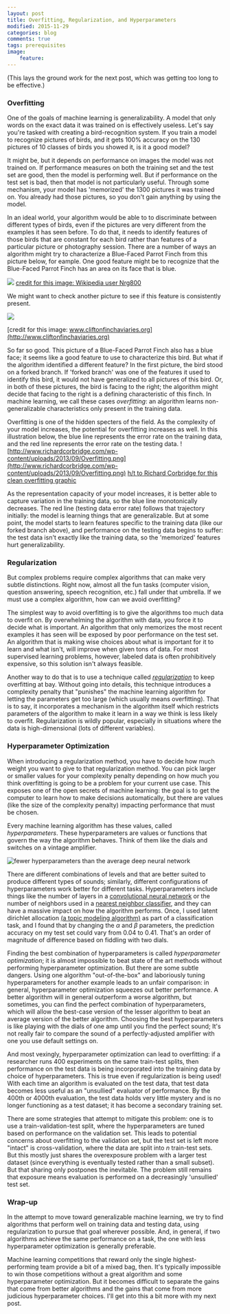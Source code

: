 ```yaml
---
layout: post
title: Overfitting, Regularization, and Hyperparameters
modified: 2015-11-29
categories: blog
comments: true
tags: prerequisites
image:
    feature:
---
```


(This lays the ground work for the next post, which was getting too long to be effective.)

### Overfitting

One of the goals of machine learning is generalizability. A model that only words on the exact data it was trained on is effectively useless. Let's say you're tasked with creating a bird-recognition system. If you train a model to recognize pictures of birds, and it gets 100% accuracy on the 130 pictures of 10 classes of birds you showed it, is it a good model?

It might be, but it depends on performance on images the model was not trained on. If performance measures on both the training set and the test set are good, then the model is performing well. But if performance on the test set is bad, then that model is not particularly useful. Through some mechanism, your model has 'memorized' the 1300 pictures it was trained on. You already had those pictures, so you don't gain anything by using the model.

In an ideal world, your algorithm would be able to to discriminate between different types of birds, even if the pictures are very different from the examples it has seen before. To do that, it needs to identify features of those birds that are constant for each bird rather than features of a particular picture or photography session. There are a number of ways an algorithm might try to characterize a Blue-Faced Parrot Finch from this picture below, for eample. One good feature might be to recognize that the Blue-Faced Parrot Finch has an area on its face that is blue.

![](https://upload.wikimedia.org/wikipedia/commons/thumb/9/9e/Blue-faced_Parrotfinch.jpg/1024px-Blue-faced_Parrotfinch.jpg)
[credit for this image: Wikipedia user Nrg800](https://upload.wikimedia.org/wikipedia/commons/thumb/9/9e/Blue-faced_Parrotfinch.jpg/1024px-Blue-faced_Parrotfinch.jpg)

We might want to check another picture to see if this feature is consistently present.

![](http://www.cliftonfinchaviaries.org/fsa/blue/bf9.JPG)

[credit for this image:  www.cliftonfinchaviaries.org](http://www.cliftonfinchaviaries.org)

So far so good. This picture of a Blue-Faced Parrot Finch also has a blue face; it seems like a good feature to use to characterize this bird. But what if the algorithm identified a different feature? In the first picture, the bird stood on a forked branch. If 'forked branch' was one of the features it used to identify this bird, it would not have generalized to all pictures of this bird. Or, in both of these pictures, the bird is facing to the right; the algorithm might decide that facing to the right is a defining characteristic of this finch. In machine learning, we call these cases *overfitting*: an algorithm learns non-generalizable characteristics only present in the training data.

Overfitting is one of the hidden specters of the field. As the complexity of your model increases, the potential for overfitting increases as well. In this illustration below, the blue line represents the error rate on the training data, and the red line represents the error rate on the testing data.
![http://www.richardcorbridge.com/wp-content/uploads/2013/09/Overfitting.png](http://www.richardcorbridge.com/wp-content/uploads/2013/09/Overfitting.png)
[h/t to Richard Corbridge for this clean overfitting graphic](www.richardcorbridge.com)

As the representation capacity of your model increases, it is better able to capture variation in the training data, so the blue line monotonically decreases. The red line (testing data error rate) follows that trajectory initially: the model is learning things that are generalizable. But at some point, the model starts to learn features specific to the training data (like our forked branch above), and performance on the testing data begins to suffer: the test data isn't exactly like the training data, so the 'memorized' features hurt generalizability.


### Regularization

But complex problems require complex algorithms that can make very subtle distinctions. Right now, almost all the fun tasks (computer vision, question answering, speech recognition, etc.) fall under that umbrella. If we must use a complex algorithm, how can we avoid overfitting?

The simplest way to avoid overfitting is to give the algorithms too much data to overfit on. By overwhelming the algorithm with data, you force it to decide what is important.  An algorithm that only memorizes the most recent examples it has seen will be exposed by poor performance on the test set. An algorithm that is making wise choices about what is important for it to learn and what isn't, will improve when given tons of data. For most supervised learning problems, however, labeled data is often prohibitively expensive, so this solution isn't always feasible.

Another way to do that is to use a technique called [*regularization*](https://en.wikipedia.org/wiki/Regularization_%28mathematics%29) to keep overfitting at bay. Without going into details, this technique introduces a complexity penalty that "punishes" the machine learning algorithm for letting the parameters get too large (which usually means overfitting). That is to say, it incorporates a mechanism in the algorithm itself which restricts parameters of the algorithm to make it learn in a way we think is less likely to overfit. Regularization is wildly popular, especially in situations where the data is high-dimensional (lots of different variables).


### Hyperparameter Optimization

When introducing a regularization method, you have to decide how much weight you want to give to that regularization method. You can pick larger or smaller values for your complexity penalty depending on how much you think overfitting is going to be a problem for your current use case. This exposes one of the open secrets of machine learning: the goal is to get the computer to learn how to make decisions automatically, but there are values (like the size of the complexity penalty) impacting performance that must be chosen.

Every machine learning algorithm has these values, called *hyperparameters*. These hyperparameters are values or functions that govern the way the algorithm behaves. Think of them like the dials and switches on a vintage amplifier.

![fewer hyperparameters than the average deep neural network](https://bb3blog.files.wordpress.com/2012/06/san-505-copy.jpg)

There are different combinations of levels and  that are better suited to produce different types of sounds; similarly, different configurations of hyperparameters work better for different tasks. Hyperparameters include things like the number of layers in a [convolutional neural network](http://ufldl.stanford.edu/tutorial/supervised/ConvolutionalNeuralNetwork/) or the number of neighbors used in a [nearest neighbor classifier](https://en.wikipedia.org/wiki/K-nearest_neighbors_algorithm), and they can have a massive impact on how the algorithm performs. Once, I used latent dirichlet allocation [(a topic modeling algorithm)](http://ai.stanford.edu/~ang/papers/nips01-lda.pdf) as part of a classification task, and I found that by changing the $\alpha$ and $\beta$ parameters, the prediction accuracy on my test set could vary from 0.04 to 0.41. That's an order of magnitude of difference based on fiddling with two dials.

Finding the best combination of hyperparameters is called *hyperparameter optimization*; it is almost impossible to beat state of the art methods without performing hyperparameter optimization. But there are some subtle dangers. Using one algorithm "out-of-the-box" and laboriously tuning hyperparameters for another example leads to an unfair comparison: in general, hyperparameter optimization squeezes out better performance. A better algorithm will in general outperform a worse algorithm, but sometimes, you can find the perfect combination of hyperparameters, which will allow the best-case version of the lesser algorithm to beat an average version of the better algorithm. Choosing the best hyperparameters is like playing with the dials of one amp until you find the perfect sound; It's not really fair to compare the sound of a perfectly-adjusted amplifier with one you use default settings on.

And most vexingly, hyperparameter optimization can lead to overfitting: if a researcher runs 400 experiments on the same train-test splits, then performance on the test data is being incorporated into the training data by choice of hyperparameters. This is true even if regularization is being used! With each time an algorithm is evaluated on the test data, that test data becomes less useful as an "unsullied" evaluator of performance. By the 400th or 4000th evaluation, the test data holds very little mystery and is no longer functioning as a test dataset; it has become a secondary training set.

There are some strategies that attempt to mitigate this problem: one is to use a train-validation-test split, where the hyperparameters are tuned based on performance on the validation set. This leads to potential concerns about overfitting to the validation set, but the test set is left more "intact" is cross-validation, where the data are split into $n$ train-test sets. But this mostly just shares the overexposure problem with a larger test dataset (since everything is eventually tested rather than a small subset). But that sharing only postpones the inevitable. The problem still remains that exposure means evaluation is performed on a decreasingly 'unsullied' test set.

### Wrap-up
In the attempt to move toward generalizable machine learning, we try to find algorithms that perform well on training data and testing data, using regularization to pursue that goal wherever possible. And, in general, if two algorithms achieve the same performance on a task, the one with less hyperparameter optimization is generally preferable.

Machine learning competitions that reward only the single highest-performing team provide a bit of a mixed bag, then. It's typically impossible to win those competitions without a great algorithm and some hyperparameter optimization. But it becomes difficult to separate the gains that come from better algorithms and the gains that come from more judicious hyperparameter choices. I'll get into this a bit more with my next post.

